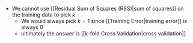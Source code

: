 - We cannot use [[Residual Sum of Squares (RSS)|sum of squares]] on the training data to pick $k$
	- We would always pick $k=1$ since [[Training Error|training error]] is always 0
	- ultimately the answer is [[k-fold Cross Validation|cross validation]]